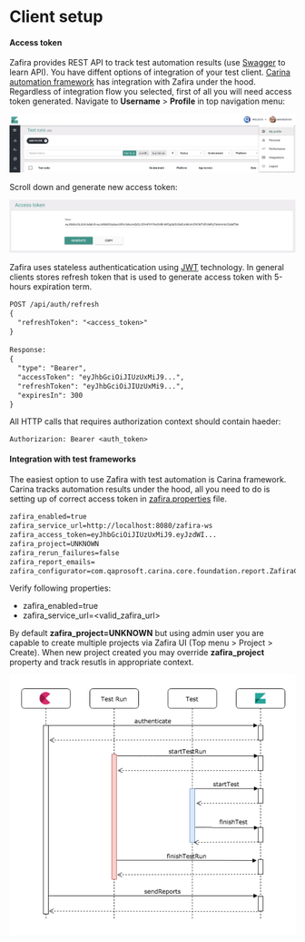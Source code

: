 # Client setup 

#### Access token
Zafira provides REST API to track test automation results (use [Swagger](http://localhost:8080/zafira-ws/swagger-ui.html) to learn API). You have diffent options of integration of your test client. [Carina automation framework](https://github.com/qaprosoft/carina) has integration with Zafira under the hood. Regardless of integration flow you selected, first of all you will need access token generated. Navigate to **Username** > **Profile** in top navigation menu:

<p align="center">
  <img src="../img/menu_profile.png">
</p>

Scroll down and generate new access token:

<p align="center">
  <img src="../img/access_token.png">
</p>

Zafira uses stateless authenticatication using [JWT](https://en.wikipedia.org/wiki/JSON_Web_Token) technology. In general clients stores refresh token that is used to generate access token with 5-hours expiration term. 
```
POST /api/auth/refresh
{
  "refreshToken": "<access_token>"
}

Response:
{
  "type": "Bearer",
  "accessToken": "eyJhbGciOiJIUzUxMiJ9...",
  "refreshToken": "eyJhbGciOiJIUzUxMi9...",
  "expiresIn": 300
}
```

All HTTP calls that requires authorization context should contain haeder:
```
Authorizarion: Bearer <auth_token>
```

#### Integration with test frameworks
The easiest option to use Zafira with test automation is Carina framework. Carina tracks automation results under the hood, all you need to do is setting up of correct access token in [zafira.properties](https://github.com/qaprosoft/carina-demo/blob/master/src/main/resources/zafira.properties) file.
```
zafira_enabled=true
zafira_service_url=http://localhost:8080/zafira-ws
zafira_access_token=eyJhbGciOiJIUzUxMiJ9.eyJzdWI...
zafira_project=UNKNOWN
zafira_rerun_failures=false
zafira_report_emails=
zafira_configurator=com.qaprosoft.carina.core.foundation.report.ZafiraConfigurator
```
Verify following properties:

* zafira_enabled=true
* zafira_service_url=<valid_zafira_url>

By default **zafira_project=UNKNOWN** but using admin user you are capable to create multiple projects via Zafira UI (Top menu > Project > Create). When new project created you may override **zafira_project** property and track resutls in appropriate context.

<p align="center">
  <img src="../img/flow_uml.png">
</p>
